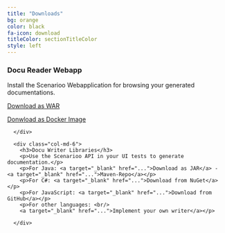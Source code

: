 ```yaml
---
title: "Downloads"
bg: orange
color: black
fa-icon: download
titleColor: sectionTitleColor
style: left
---
```


<div class="row left-aligned">
      <div class="col-md-6">
        <h3>Docu Reader Webapp</h3>
        <p>Install the Scenarioo Webapplication for browsing your generated documentations.</p>
        <p><a target="_blank" href="...">Download as WAR</a></p>
        <p><a target="_blank" href="...">Donwload as Docker Image</a></p>
                        
      </div>
      
      <div class="col-md-6">
        <h3>Docu Writer Libraries</h3>
        <p>Use the Scenarioo API in your UI tests to generate documentation.</p>
        <p>For Java: <a target="_blank" href="...">Download as JAR</a> - <a target="_blank" href="...">Maven-Repo</a></p>
        <p>For C#: <a target="_blank" href="...">Download from NuGet</a></p>
        <p>For JavaScript: <a target="_blank" href="...">Download from GitHub</a></p> 
        <p>For other languages: <br/>
        <a target="_blank" href="...">Implement your own writer</a></p>
        
      </div>
</div>
